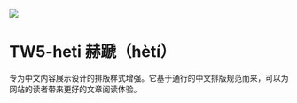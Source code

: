 ![](src/doc/banner.png)

# TW5-heti 赫蹏（hètí）

专为中文内容展示设计的排版样式增强。它基于通行的中文排版规范而来，可以为网站的读者带来更好的文章阅读体验。


